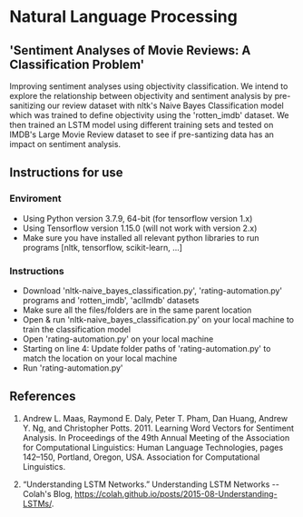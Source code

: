 # Natural Language Processing
## 'Sentiment Analyses of Movie Reviews: A Classification Problem'

Improving sentiment analyses using objectivity classification. We intend to explore the relationship between objectivity and sentiment analysis by pre-sanitizing our review dataset with nltk's Naive Bayes Classification model which was trained to define objectivity using the 'rotten_imdb' dataset. We then trained an LSTM model using different training sets and tested on IMDB's Large Movie Review dataset to see if pre-santizing data has an impact on sentiment analysis.

## Instructions for use
### Enviroment 

- Using Python version 3.7.9, 64-bit (for tensorflow version 1.x)
- Using Tensorflow version 1.15.0 (will not work with version 2.x)
- Make sure you have installed all relevant python libraries to run programs [nltk, tensorflow, scikit-learn, ...]

### Instructions

- Download 'nltk-naive_bayes_classification.py', 'rating-automation.py' programs and 'rotten_imdb', 'aclImdb' datasets
- Make sure all the files/folders are in the same parent location
- Open & run 'nltk-naive_bayes_classification.py' on your local machine to train the classification model
- Open 'rating-automation.py' on your local machine
- Starting on line 4: Update folder paths of 'rating-automation.py' to match the location on your local machine
- Run 'rating-automation.py'

## References

1. Andrew L. Maas, Raymond E. Daly, Peter T. Pham, Dan Huang, Andrew Y. Ng, and Christopher Potts. 2011. Learning Word Vectors for Sentiment Analysis. In Proceedings of the 49th Annual Meeting of the Association for Computational Linguistics: Human Language Technologies, pages 142–150, Portland, Oregon, USA. Association for Computational Linguistics.

2. “Understanding LSTM Networks.” Understanding LSTM Networks -- Colah's Blog, https://colah.github.io/posts/2015-08-Understanding-LSTMs/. 
